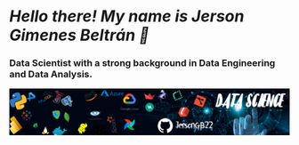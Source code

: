 # ***Hello there! My name is Jerson Gimenes Beltrán 👋***

### Data Scientist with a strong background in Data Engineering and Data Analysis.

<p align="center">
<img src="https://github.com/JersonGB22/JersonGB22/blob/main/banner_github.png"> 
</p>
